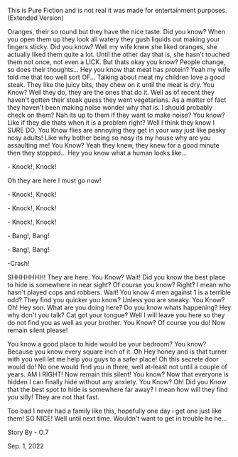 This is Pure Fiction and is not real it was made for entertainment purposes. (Extended Version)

Oranges, their so round but they have the nice taste. Did you know? When you open them up they look all watery they gush liquids out making your fingers sticky. Did you know? Well my wife knew she liked oranges, she actually liked them quite a lot. Until the other day that is, she hasn't touched them not once, not even a LICK. But thats okay you know? People change, so does their thoughts... Hey you know that meat has protein? Yeah my wife told me that too well sort OF... Talking about meat my children love a good steak. They like the juicy bits, they chew on it until the meat is dry. You Know? Well they do, they are the ones that do it. Well as of recent they haven't gotten their steak guess they went vegetarians. As a matter of fact they haven't been making noise wonder why that is. I should probably check on them? Nah its up to them if they want to make noise? You know? Like if they die thats when it is a problem right? Well I think they know I SURE DO. You Know flies are annoying they get in your way just like pesky nosy adults! Like why bother being so nosy its my house why are you assaulting me! You Know? Yeah they knew, they knew for a good minute then they stopped... Hey you know what a human looks like...

\- Knock!, Knock!

Oh they are here I must go now!

\- Knock!, Knock!

\- Knock!, Knock!

\- Knock!, Knock!

\- Bang!, Bang!

\- Bang!, Bang!

\-Crash!

SHHHHHHH! They are here. You Know? Wait! Did you know the best place to hide is somewhere in near sight? Of course you know? Right? I mean who hasn't played cops and robbers. Wait! You know 4 men against 1 is a terrible odd? They find you quicker you know? Unless you are sneaky. You Know? Oh! Hey son. What are you doing here? Do you know whats happening? Hey why don't you talk? Cat got your tongue? Well I will leave you here so they do not find you as well as your brother. You Know? Of course you do! Now remain silent please!

You know a good place to hide would be your bedroom? You know? Because you know every square inch of it. Oh Hey honey and is that turner with you well let me help you guys to a safer place! Oh this secrete door would do! No one would find you in there, well at-least not until a couple of years. AM I RIGHT! Now remain this silent! You know? Now that everyone is hidden I can finally hide without any anxiety. You Know?  Oh! Did you Know that the best spot to hide is somewhere far away? I mean how will they find you silly! They are not that fast.

Too bad I never had a family like this, hopefully one day i get one just like them! SO NICE! Well until next time. Wouldn't want to get in trouble he he...

Story By - O.7

Sep. 1, 2022